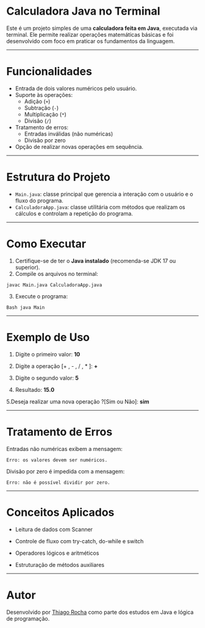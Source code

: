 #  Calculadora Java no Terminal

Este é um projeto simples de uma **calculadora feita em Java**, executada via terminal. Ele permite realizar operações matemáticas básicas e foi desenvolvido com foco em praticar os fundamentos da linguagem.

---

# Funcionalidades

- Entrada de dois valores numéricos pelo usuário.
- Suporte às operações:
  - Adição (`+`)
  - Subtração (`-`)
  - Multiplicação (`*`)
  - Divisão (`/`)
- Tratamento de erros:
  - Entradas inválidas (não numéricas)
  - Divisão por zero
- Opção de realizar novas operações em sequência.

---

# Estrutura do Projeto

- `Main.java`: classe principal que gerencia a interação com o usuário e o fluxo do programa.
- `CalculadoraApp.java`: classe utilitária com métodos que realizam os cálculos e controlam a repetição do programa.

---

# Como Executar

1. Certifique-se de ter o **Java instalado** (recomenda-se JDK 17 ou superior).
2. Compile os arquivos no terminal:


`javac Main.java CalculadoraApp.java`

3. Execute o programa:


`Bash
java Main`


---

# Exemplo de Uso

1. Digite o primeiro valor: 
**10**

2. Digite a operação [+ , - , / , * ]: 
**+**

3. Digite o segundo valor: 
**5**

4. Resultado: 
**15.0**

5.Deseja realizar uma nova operação ?[Sim ou Não]:
**sim**


---

# Tratamento de Erros

Entradas não numéricas exibem a mensagem:

`Erro: os valores devem ser numéricos.`

Divisão por zero é impedida com a mensagem:

`Erro: não é possível dividir por zero.`



---

# Conceitos Aplicados

- Leitura de dados com Scanner

- Controle de fluxo com try-catch, do-while e switch

- Operadores lógicos e aritméticos

- Estruturação de métodos auxiliares



---

# Autor

Desenvolvido por [Thiago Rocha](https://github.com/thiagorocha1612) como parte dos estudos em Java e lógica de programação.
